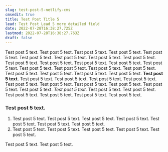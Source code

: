 ```yaml
---
slug: test-post-5-netlify-cms
cmsedit: true
title: Test Post Title 5
lead: Test Post Lead 5 more detailed field
date: 2022-07-28T16:38:27.725Z
lastmod: 2022-07-28T16:38:27.763Z
draft: false
---
```

Test post 5 text. Test post 5 text. Test post 5 text. Test post 5 text. Test post 5 text. Test post 5 text. Test post 5 text. Test post 5 text. Test post 5 text. Test post 5 text. Test post 5 text. Test post 5 text. Test post 5 text. Test post 5 text. Test post 5 text. Test post 5 text. Test post 5 text. Test post 5 text. Test post 5 text. Test post 5 text. Test post 5 text. Test post 5 text. **Test post 5 text.** Test post 5 text. Test post 5 text. Test post 5 text. Test post 5 text. Test post 5 text. Test post 5 text. Test post 5 text. Test post 5 text. Test post 5 text. Test post 5 text. *Test post 5 text.* Test post 5 text. Test post 5 text. Test post 5 text. Test post 5 text. Test post 5 text. Test post 5 text. 



### Test post 5 text. 



1. Test post 5 text. Test post 5 text. Test post 5 text. Test post 5 text. Test post 5 text. Test post 5 text. Test post 5 text. 
2. Test post 5 text. Test post 5 text. Test post 5 text. Test post 5 text. Test post 5 text. 

Test post 5 text. Test post 5 text.